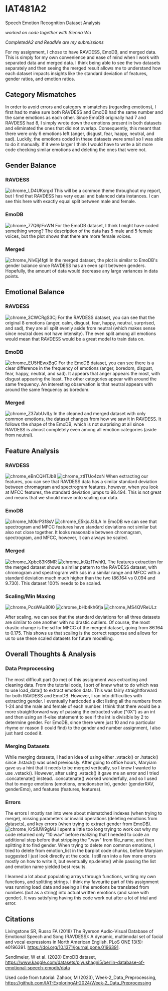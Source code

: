 # IAT481A2
Speech Emotion Recognition Dataset Analysis
  
*worked on code together with Sienna Wu*  


*CompletedA2 and ReadMe are my submissions*

For my assignment, I chose to have RAVDESS, EmoDB, and merged data. This is simply for my own convenience and ease of mind when I work with separated data and merged data. I think being able to see the two datasets separately and then seeing the merged result allows me to understand how each dataset impacts insights like the standard deviation of features, gender ratios, and emotion ratios. 

## Category Mismatches

In order to avoid errors and category mismatches (regarding emotions), I first had to make sure both RAVDESS and EmoDB had the same number and the same emotions as each other. Since EmoDB originally had 7 and RAVDESS had 8, I simply wrote down the emotions present in both datasets and eliminated the ones that did not overlap. Consequently, this meant that there were only 6 emotions left (anger, disgust, fear, happy, neutral, and sad). Luckily, the emotions coded in these datasets were small so I was able to do it manually. If it were larger I think I would have to write a bit more code checking similar emotions and deleting the ones that were not.

## Gender Balance 
### RAVDESS 
![chrome_LD4UKsrgxl](https://github.com/merfurfu/IAT481A2/assets/55826426/19a7fe8d-6f20-4164-abbf-fd7a7e0199d7)
This will be a common theme throughout my report, but I find that RAVDESS has very equal and balanced data instances. I can see this here with exactly equal split between male and female. 

### EmoDB
![chrome_77Q6jIFxWN](https://github.com/merfurfu/IAT481A2/assets/55826426/0fb01b1c-bf50-4e83-b4f8-4882ad30f574)
For the EmoDB dataset, I think I might have coded something wrong? The description of the data has 5 male and 5 female voices, but the plot shows that there are more female voices. 

### Merged
![chrome_NIvEj4fgtl](https://github.com/merfurfu/IAT481A2/assets/55826426/9a67eab9-c0ee-4919-8e06-566b4710a3bf)
In the merged dataset, the plot is similar to EmoDB's gender balance since RAVDESS has an even split between genders. Hopefully, the amount of data would decrease any large variances in data points. 

## Emotional Balance
### RAVDESS  

![chrome_3CWCRgS3Cj](https://github.com/merfurfu/IAT481A2/assets/55826426/e8400470-2a85-4e04-b6a8-304f47c0e0cc)
For the RAVDESS dataset, you can see that the original 8 emotions (anger, calm, disgust, fear, happy, neutral, surprised, and sad), they are all split evenly aside from neutral (which makes sense since neutral does not have intensity). The even split among all emotions would mean that RAVDESS would be a great model to train data on. 


### EmoDB

![chrome_EU5HEwxBqC](https://github.com/merfurfu/IAT481A2/assets/55826426/086d7f80-4b9e-4ebb-a29f-6328c3909a8a)
For the EmoDB dataset, you can see there is a clear difference in the frequency of emotions (anger, boredom, disgust, fear, happy, neutral, and sad). It appears that anger appears the most, with disgust appearing the least. The other categories appear with around the same frequency. An interesting observation is that neutral appears with around the same frequency as boredom. 

### Merged
![chrome_Z37abUvlLy](https://github.com/merfurfu/IAT481A2/assets/55826426/8d14ee40-b3e9-40cc-bcdf-fcbfcdfd6ec1)
In the cleaned and merged dataset with only common emotions, the dataset changes from how we saw it in RAVDESS. It follows the shape of the EmoDB, which is not surprising at all since RAVDESS is almost completely even among all emotion categories (aside from neutral). 

## Feature Analysis 
### RAVDESS
![chrome_eBnCQHTJb8](https://github.com/merfurfu/IAT481A2/assets/55826426/838b5360-4cc3-4e29-b770-13e2b8475f41)
![chrome_ztlTUo4zsN](https://github.com/merfurfu/IAT481A2/assets/55826426/c335e23c-607b-47c5-9989-35bebf3e596e)
When extracting our features, you can see that RAVDESS data has a similar standard deviation between chromagram and spectrogram features, however, when you look at MFCC features, the standard deviation jumps to 98.494. This is not great and means that we should move onto scaling our data. 

### EmoDB 
![chrome_M0krP3f8sV](https://github.com/merfurfu/IAT481A2/assets/55826426/1f3bc18b-26fa-4bf3-a3d0-aa0de5c1d706)
![chrome_E5kjoJ3ILA](https://github.com/merfurfu/IAT481A2/assets/55826426/c8a4c68d-4a93-416d-9171-55fa82c65fb3)
In EmoDB we can see that spectrogram and MFCC features have standard deviations not similar but also not close together. It looks reasonable between chromagram, spectrogram, and MFCC, however, it can always be scaled. 

### Merged 
![chrome_Xpbc83K6MR](https://github.com/merfurfu/IAT481A2/assets/55826426/6e6f405f-2b8a-4cf3-8c29-adacf523eeee)
![chrome_ktQz1TwhKL](https://github.com/merfurfu/IAT481A2/assets/55826426/5791c89c-2678-4536-b2ce-70e9c5967de3)
The features extraction for the merged dataset shows a similar pattern to the RAVDESS dataset, with chromogram and spectrogram with sds in a similar range and MFCC with a standard deviation much much higher than the two (86.164 vs 0.094 and 9.730). This dataset 100% needs to be scaled. 


### Scaling/Min Maxing

![chrome_PcsWAu80I0](https://github.com/merfurfu/IAT481A2/assets/55826426/bf7b22db-6714-44bc-a2d2-36400f4a35e1)
![chrome_bHb4kh6fja](https://github.com/merfurfu/IAT481A2/assets/55826426/ceee1c3a-58a6-4456-9221-d0ac96d07033)
![chrome_MS4QVReULz](https://github.com/merfurfu/IAT481A2/assets/55826426/ddcd650d-ea0a-4e32-bfb8-0e14972ce392)

After scaling, we can see that the standard deviations for all three datasets are similar to one another with no drastic outliers. Of course, the most drastic change is the sd for MFCC of the merged dataset, going from 86.164 to 0.175. This shows us that scaling is the correct response and allows for us to use these scaled datasets for future modelling. 

## Overall Thoughts & Analysis

### Data Preprocessing
The most difficult part (to me) of this assignment was extracting and cleaning data. From the tutorial code, I sort of knew what to do which was to use load_data() to extract emotion data. This was fairly straightforward for both RAVDESS and EmoDB. However, I ran into difficulties with extracting gender. I eventually hardcoded a dict listing all the numbers from 1-24 and the male and female of each number. I think that there would be a more straightforward way of passing the extracted value ("0X") as an int and then using an if-else statement to see if the int is divisible by 2 to determine gender. For EmoDB, since there were just 10 and no particular rhyme or reason (I could find) to the gender and number assignment, I also just hard coded it. 

### Merging Datasets
While merging datasets, I had an idea of using either .vstack() or .hstack() since .hstack() was used previously. After going to office hours, Maryiam gave us a hint that it needs to be merged vertically, so I knew I wanted to use .vstack(). However, after using .vstack() it gave me an error and I tried .concatenate() instead. .concatenate() worked wonderfully, and so I used that to merge emotions (emotions, emotionsberlin), gender (genderRAV, genderEmo), and features (features, features). 

### Errors
The errors I mostly ran into were about mismatched indexes (when trying to merge), missing parameters or invalid operations (deleting emotions from datasets), and key errors (when trying to extract gender from EmoDB). 
![chrome_KrSIUW9gMJ](https://github.com/merfurfu/IAT481A2/assets/55826426/90993b93-71b6-46c9-990c-b7b8616c4ff4)
I spent a little too long trying to work out why my code returned only "10.wav" before realizing that I needed to code an additional step before that stripping the ".wav" from file_name, and then splitting it to find gender. When trying to delete non common emotions, I tried to delete from emotion_list in the barplot code chunks, before Maryiam suggested I just look directly at the code. I still ran into a few more errors mostly on how to write it, but eventually np.delete() while passing the list and emotion name yielded best results. 


I learned a lot about populating arrays through functions, writing my own functions, and splitting strings. I think my favourite part of this assignment was running load_data and seeing all the emotions be translated from numbers (but as a string) into actual written emotions (and same with gender). It was satisfying having this code work out after a lot of trial and error. 

## Citations 

Livingstone SR, Russo FA (2018) The Ryerson Audio-Visual Database of Emotional Speech and Song (RAVDESS): A dynamic, multimodal set of facial and vocal expressions in North American English. PLoS ONE 13(5): e0196391. https://doi.org/10.1371/journal.pone.0196391.

Sendlmeier, W et al. (2020) EmoDB dataset, 
https://www.kaggle.com/datasets/piyushagni5/berlin-database-of-emotional-speech-emodb/data 

Used code from tutorial:
Zahoor, M (2023), Week-2_Data_Preprocessing, https://github.com/IAT-ExploringAI-2024/Week-2_Data_Preprocessing
